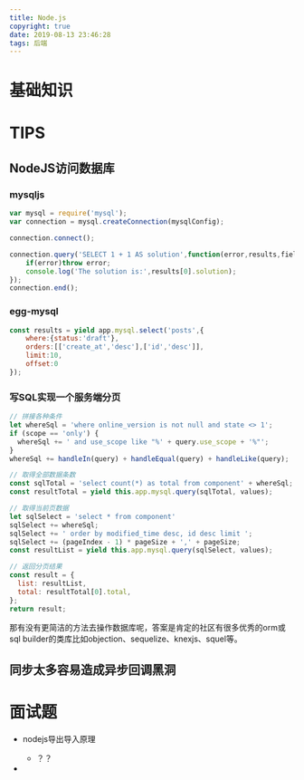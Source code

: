 ```yaml
---
title: Node.js
copyright: true
date: 2019-08-13 23:46:28
tags: 后端
---
```


# 基础知识





# TIPS

## NodeJS访问数据库

### mysqljs

```javascript
var mysql = require('mysql');
var connection = mysql.createConnection(mysqlConfig);

connection.connect();

connection.query('SELECT 1 + 1 AS solution',function(error,results,fields){
    if(error)throw error;
    console.log('The solution is:',results[0].solution);
});
connection.end();
```

### egg-mysql

```javascript
const results = yield app.mysql.select('posts',{
    where:{status:'draft'},
    orders:[['create_at','desc'],['id','desc']],
    limit:10,
    offset:0
});
```

### 写SQL实现一个服务端分页

```javascript
// 拼接各种条件
let whereSql = 'where online_version is not null and state <> 1';
if (scope == 'only') {
  whereSql += ' and use_scope like "%' + query.use_scope + '%"';
}
whereSql += handleIn(query) + handleEqual(query) + handleLike(query);

// 取得全部数据条数
const sqlTotal = 'select count(*) as total from component' + whereSql;
const resultTotal = yield this.app.mysql.query(sqlTotal, values);

// 取得当前页数据
let sqlSelect = 'select * from component'
sqlSelect += whereSql;
sqlSelect += ' order by modified_time desc, id desc limit ';
sqlSelect += (pageIndex - 1) * pageSize + ',' + pageSize;
const resultList = yield this.app.mysql.query(sqlSelect, values);

// 返回分页结果
const result = {
  list: resultList,
  total: resultTotal[0].total,
};
return result;
```

那有没有更简洁的方法去操作数据库呢，答案是肯定的社区有很多优秀的orm或sql builder的类库比如objection、sequelize、knexjs、squel等。



## 同步太多容易造成异步回调黑洞

# 面试题

* nodejs导出导入原理

  * ？？

* 


